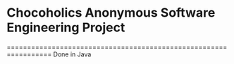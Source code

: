 # Chocoholics Anonymous Software Engineering Project
=================================================================
Done in Java
